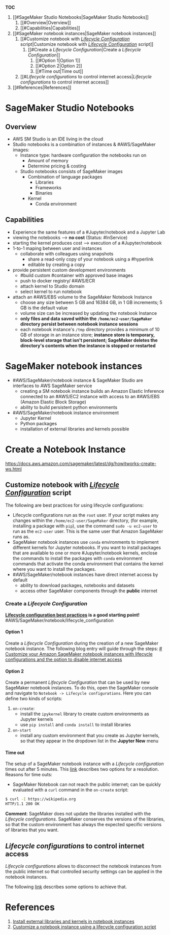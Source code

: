 **TOC**

1. [[#SageMaker Studio Notebooks|SageMaker Studio Notebooks]]
	1. [[#Overview|Overview]]
	1. [[#Capabilities|Capabilities]]
1. [[#SageMaker notebook instances|SageMaker notebook instances]]
	1. [[#Customize notebook with [_Lifecycle Configuration_][1] script|Customize notebook with [_Lifecycle Configuration_][1] script]]
		1. [[#Create a _Lifecycle Configuration_|Create a _Lifecycle Configuration_]]
			1. [[#Option 1|Option 1]]
			1. [[#Option 2|Option 2]]
			1. [[#Time out|Time out]]
	1. [[#_Lifecycle configurations_ to control internet access|_Lifecycle configurations_ to control internet access]]
1. [[#References|References]]

# SageMaker Studio Notebooks
## Overview
* AWS SM Studio is an IDE living in the cloud
* Studio notebooks is a combination of instances & #AWS/SageMaker images:
	* Instance type: hardware configuration the notebooks run on
		* Amount of memory
		* Determine pricing & costing
	* Studio notebooks consists of SageMaker images
		* Combination of language packages
			* Libraries
			* Frameworks
			* Binaries
		* Kernel
			* Conda environment
## Capabilities
* Experience the same features of a #Jupyter/notebook and a Jupyter Lab
* viewing the notebooks --> **no cost** (Status: #InService)
* starting the kernel produces cost --> execution of a #Jupyter/notebook
* 1-to-1 maping between user and instances
	* collaborate with colleagues using snapshots
		* share a read-only copy of your notebook using a #hyperlink
		* editable by creating a copy
* provide persistent custom development environments
	* #build custom #container with approved base images
	* push to docker registry/ #AWS/ECR
	* attach kernel to Studio domain
	* select kernel to run notebook
* attach an #AWS/EBS volume to the SageMaker Notebook Instance
	* choose any size between 5 GB and 16384 GB, in 1 GB increments; 5 GB is the default value
	* volume size can be increased by updating the notebook Instance
	* **only files and data saved within the ```/home/ec2-user/SageMaker``` directory persist between notebook instance sessions**
	* each notebook instance's ```/tmp``` directory provides a minimum of 10 GB of storage in an instance store; **instance store is temporary, block-level storage that isn't persistent; SageMaker deletes the directory's contents when the instance is stopped or restarted**

# SageMaker notebook instances
*  #AWS/SageMaker/notebook instance & SageMaker Studio are interfaces to AWS SageMaker service
	*  creating a SM notebook instance builds an Amazon Elastic Inference connected to an #AWS/EC2 instance with access to an #AWS/EBS (Amazon Elastic Block Storage)
	*  ability to build persistent python environments
* #AWS/SageMaker/notebook instance environment
	* Jupyter Kernel
	* Python packages
	* installation of external libraries and kernels possible

# Create a Notebook Instance
https://docs.aws.amazon.com/sagemaker/latest/dg/howitworks-create-ws.html

## Customize notebook with [_Lifecycle Configuration_][1] script
The following are best practices for using lifecycle configurations:
* Lifecycle configurations run as the `root` user. If your script makes any changes within the `/home/ec2-user/SageMaker` directory, (for example, installing a package with `pip`), use the command `sudo -u ec2-user` to run as the `ec2-user` user. This is the same user that Amazon SageMaker runs as.
* SageMaker notebook instances use `conda` environments to implement different kernels for Jupyter notebooks. If you want to install packages that are available to one or more #Jupyter/notebook kernels, enclose the commands to install the packages with `conda` environment commands that activate the conda environment that contains the kernel where you want to install the packages.
* #AWS/SageMaker/notebook instances have direct internet access by default
	* ability to download packages, notebooks and datasets
	* access other SageMaker components through the **public** internet

### Create a _Lifecycle Configuration_
**[Lifecycle configuration best practices][2] is a good starting point!**
#AWS/SageMaker/notebook/lifecycle_configuration
#### Option 1
Create a _Lifecycle Configuration_ during the creation of a new SageMaker notebook instance.
The following blog entry will guide through the steps: [# Customize your Amazon SageMaker notebook instances with lifecycle configurations and the option to disable internet access](https://aws.amazon.com/blogs/machine-learning/customize-your-amazon-sagemaker-notebook-instances-with-lifecycle-configurations-and-the-option-to-disable-internet-access/)
#### Option 2
Create a permanent _Lifecycle Configuration_ that can be used by new SageMaker notebook instances.
To do this, open the SageMaker console and navigate to `Notebook -> Lifecycle configurations`. 
Here you can define two kinds of scripts:
1. `on-create`:
	* install the `ipykernel` library to create custom environments as Jupyter kernels
	* use `pip install` and `conda install` to install libraries
2. `on-start`
	* install any custom environment that you create as Jupyter kernels, so that they appear in the dropdown list in the **Jupyter New** menu

#### Time out
The setup of a SageMaker notebook instance with a _Lifecycle configuration_ times out after 5 minutes. This [link][3] describes two options for a resolution.
Reasons for time outs:
* SageMaker Notebook can not reach the public internet; can be quickly evaluated with a `curl` command in the `on-create` script: 
``` bash
$ curl -I https://wikipedia.org
HTTP/1.1 200 OK
```

**Comment**: SageMaker does not update the libraries installed with the _Lifecycle configurations_. SageMaker conserves the versions of the libraries, so that the custom environment has always the expected specific versions of libraries that you want.

## _Lifecycle configurations_ to control internet access
_Lifecycle configurations_ allows to disconnect the notebook instances from the public internet so that controlled security settings can be applied in the notebook instances.

The following [link][4] describes some options to achieve that.

# References
[1]: https://docs.aws.amazon.com/sagemaker/latest/dg/notebook-lifecycle-config.html
[2]: https://docs.aws.amazon.com/sagemaker/latest/dg/nbi-lifecycle-config-install.html
[3]: https://aws.amazon.com/premiumsupport/knowledge-center/sagemaker-lifecycle-script-timeout/
[4]: https://aws.amazon.com/blogs/machine-learning/customize-your-amazon-sagemaker-notebook-instances-with-lifecycle-configurations-and-the-option-to-disable-internet-access/
1. [Install external libraries and kernels in notebook instances](https://docs.aws.amazon.com/sagemaker/latest/dg/nbi-add-external.html)
2. [Customize a notebook instance using a lifecycle configuration script](https://docs.aws.amazon.com/sagemaker/latest/dg/notebook-lifecycle-config.html)